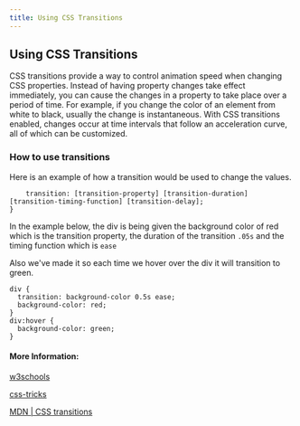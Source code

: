```yaml
---
title: Using CSS Transitions
---
```

## Using CSS Transitions

CSS transitions provide a way to control animation speed when changing CSS properties. Instead of having property changes take effect immediately, you can cause the changes in a property to take place over a period of time. For example, if you change the color of an element from white to black, usually the change is instantaneous. With CSS transitions enabled, changes occur at time intervals that follow an acceleration curve, all of which can be customized.

### How to use transitions

Here is an example of how a transition would be used to change the values. 

```.example {
    transition: [transition-property] [transition-duration] [transition-timing-function] [transition-delay];
}
```
In the example below, the div is being given the background color of red which is the transition property, the duration of the transition `.05s` and the timing function which is `ease`

Also we've made it so each time we hover over the div it will transition to green.

```
div {
  transition: background-color 0.5s ease;
  background-color: red;
}
div:hover {
  background-color: green;
}
```

<!-- The article goes here, in GitHub-flavored Markdown. Feel free to add YouTube videos, images, and CodePen/JSBin embeds  -->

#### More Information:
<!-- Please add any articles you think might be helpful to read before writing the article -->
[w3schools](https://www.w3schools.com/css/css3_transitions.asp)

[css-tricks](https://css-tricks.com/almanac/properties/t/transition/)

[MDN | CSS transitions](https://developer.mozilla.org/en-US/docs/Web/CSS/CSS_Transitions/Using_CSS_transitions)


